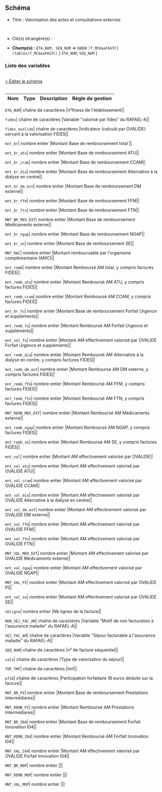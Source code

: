 ## Schéma


- Titre : Valorisation des actes et consultations externes
<br />



- Clé(s) étrangère(s) : <br />

- **Champ(s) :** `ETA_NUM, SEQ_NUM`
  => table `[T_MCOaaFASTC](tables/T_MCOaaFASTC)` [ `ETA_NUM`, `SEQ_NUM` ]<br />

 
### Liste des variables
<br />
<div>
    <a href="https://gitlab.com/healthdatahub/applications-du-hdh/schema-snds/-/tree/master/schemas/PMSI MCO/T_MCOaaVALOACE.json"
       target="_blank" rel="noopener noreferrer">> Éditer le schéma</a>
</div>
<br />

Nom | Type | Description | Règle de gestion
-|-|-|-



`ETA_NUM`| chaîne de caractères |n°finess de l'établissement||

`fides`| chaîne de caractères |Variable "valorisé par fides" du RAFAEL-A||

`fides_ovalide`| chaîne de caractères |Indicateur (calculé par OVALIDE) servant à la valorisation FIDES||

`mnt_br`| nombre entier |Montant Base de remboursement total ||

`mnt_br_atu`| nombre entier |Montant Base de remboursement ATU||

`mnt_br_ccam`| nombre entier |Montant Base de remboursement CCAM||

`mnt_br_dia`| nombre entier |Montant Base de remboursement Alternative à la dialyse en centre||

`mnt_br_dm_ext`| nombre entier |Montant Base de remboursement DM externe||

`mnt_br_ffm`| nombre entier |Montant Base de remboursement FFM||

`mnt_br_ftn`| nombre entier |Montant Base de remboursement FTN||

`MNT_BR_MED_EXT`| nombre entier |Montant Base de remboursement Médicaments externe||

`mnt_br_ngap`| nombre entier |Montant Base de remboursement NGAP||

`mnt_br_se`| nombre entier |Montant Base de remboursement SE||

`MNT_RAC`| nombre entier |Montant remboursable par l'organisme complémentaire (AMC)||

`mnt_remb`| nombre entier |Montant Remboursé AM  total, y compris factures FIDES||

`mnt_remb_atu`| nombre entier |Montant Remboursé AM ATU, y compris factures FIDES||

`mnt_remb_ccam`| nombre entier |Montant Remboursé AM CCAM, y compris factures FIDES||

`mnt_br_fu`| nombre entier |Montant Base de remboursement Forfait Urgence et suppléments||

`mnt_remb_fu`| nombre entier |Montant Remboursé AM Forfait Urgence et suppléments||

`mnt_val_fu`| nombre entier |Montant AM effectivement valorisé par OVALIDE Forfait Urgence et suppléments||

`mnt_remb_dia`| nombre entier |Montant Remboursé AM Alternative à la dialyse en centre, y compris factures FIDES||

`mnt_remb_dm_ext`| nombre entier |Montant Remboursé AM DM externe, y compris factures FIDES||

`mnt_remb_ffm`| nombre entier |Montant Remboursé AM FFM, y compris factures FIDES||

`mnt_remb_ftn`| nombre entier |Montant Remboursé AM FTN, y compris factures FIDES||

`MNT_REMB_MED_EXT`| nombre entier |Montant Remboursé AM  Médicaments externe||

`mnt_remb_ngap`| nombre entier |Montant Remboursé AM NGAP, y compris factures FIDES||

`mnt_remb_se`| nombre entier |Montant Remboursé AM SE, y compris factures FIDES||

`mnt_val`| nombre entier |Montant AM effectivement valorisé par OVALIDE||

`mnt_val_atu`| nombre entier |Montant AM effectivement valorisé par OVALIDE ATU||

`mnt_val_ccam`| nombre entier |Montant AM effectivement valorisé par OVALIDE CCAM||

`mnt_val_dia`| nombre entier |Montant AM effectivement valorisé par OVALIDE Alternative à la dialyse en centre||

`mnt_val_dm_ext`| nombre entier |Montant AM effectivement valorisé par OVALIDE DM externe||

`mnt_val_ffm`| nombre entier |Montant AM effectivement valorisé par OVALIDE FFM||

`mnt_val_ftn`| nombre entier |Montant AM effectivement valorisé par OVALIDE FTN||

`MNT_VAL_MED_EXT`| nombre entier |Montant AM effectivement valorisé par OVALIDE Médicaments externe||

`mnt_val_ngap`| nombre entier |Montant AM effectivement valorisé par OVALIDE NGAP||

`MNT_VAL_PI`| nombre entier |Montant AM effectivement valorisé par OVALIDE PI||

`mnt_val_se`| nombre entier |Montant AM effectivement valorisé par OVALIDE SE||

`nbligne`| nombre entier |Nb lignes de la facture||

`NON_SEJ_FAC_AM`| chaîne de caractères |Variable "Motif de non facturation à l'assurance maladie" du RAFAEL-A||

`SEJ_FAC_AM`| chaîne de caractères |Variable "Séjour facturable à l'assurance maladie" du RAFAEL-A||

`SEQ_NUM`| chaîne de caractères |n°  de facture séquentiel||

`valo`| chaîne de caractères |Type de valorisation du séjour||

`TOP_TMF`| chaîne de caractères |tmf||

`pf18`| chaîne de caractères |Participation forfaitaire 18 euros déduite sur la facture||

`MNT_BR_PI`| nombre entier |Montant Base de remboursement Prestations Intermédiares||

`MNT_REMB_PI`| nombre entier |Montant Remboursé AM Prestations Intermédiares||

`MNT_BR_I04`| nombre entier |Montant Base de remboursement Forfait Innovation I04||

`MNT_REMB_I04`| nombre entier |Montant Remboursé AM Forfait Innovation I04||

`MNT_VAL_I04`| nombre entier |Montant AM effectivement valorisé par OVALIDE Forfait Innovation I04||

`MNT_BR_MOP`| nombre entier |||

`MNT_REMB_MOP`| nombre entier |||

`MNT_VAL_MOP`| nombre entier |||
